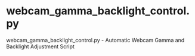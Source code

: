 # webcam_gamma_backlight_control.py

webcam_gamma_backlight_control.py - Automatic Webcam Gamma and Backlight Adjustment Script
